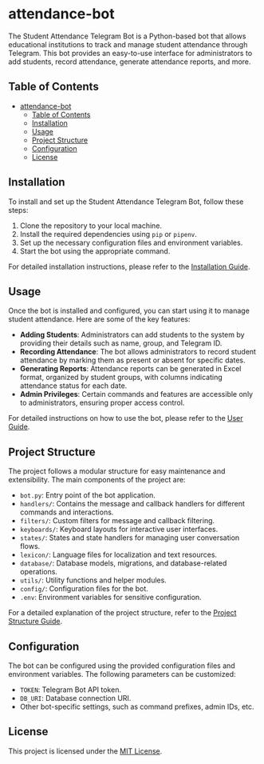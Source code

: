 # attendance-bot

The Student Attendance Telegram Bot is a Python-based bot that allows educational institutions to track and manage student attendance through Telegram. This bot provides an easy-to-use interface for administrators to add students, record attendance, generate attendance reports, and more.

## Table of Contents

- [attendance-bot](#attendance-bot)
  - [Table of Contents](#table-of-contents)
  - [Installation](#installation)
  - [Usage](#usage)
  - [Project Structure](#project-structure)
  - [Configuration](#configuration)
  - [License](#license)

## Installation

To install and set up the Student Attendance Telegram Bot, follow these steps:

1. Clone the repository to your local machine.
2. Install the required dependencies using `pip` or `pipenv`.
3. Set up the necessary configuration files and environment variables.
4. Start the bot using the appropriate command.

For detailed installation instructions, please refer to the [Installation Guide](docs/installation.md).

## Usage

Once the bot is installed and configured, you can start using it to manage student attendance. Here are some of the key features:

- **Adding Students**: Administrators can add students to the system by providing their details such as name, group, and Telegram ID.
- **Recording Attendance**: The bot allows administrators to record student attendance by marking them as present or absent for specific dates.
- **Generating Reports**: Attendance reports can be generated in Excel format, organized by student groups, with columns indicating attendance status for each date.
- **Admin Privileges**: Certain commands and features are accessible only to administrators, ensuring proper access control.

For detailed instructions on how to use the bot, please refer to the [User Guide](docs/usage.md).

## Project Structure

The project follows a modular structure for easy maintenance and extensibility. The main components of the project are:

- `bot.py`: Entry point of the bot application.
- `handlers/`: Contains the message and callback handlers for different commands and interactions.
- `filters/`: Custom filters for message and callback filtering.
- `keyboards/`: Keyboard layouts for interactive user interfaces.
- `states/`: States and state handlers for managing user conversation flows.
- `lexicon/`: Language files for localization and text resources.
- `database/`: Database models, migrations, and database-related operations.
- `utils/`: Utility functions and helper modules.
- `config/`: Configuration files for the bot.
- `.env`: Environment variables for sensitive configuration.

For a detailed explanation of the project structure, refer to the [Project Structure Guide](docs/project-structure.md).

## Configuration

The bot can be configured using the provided configuration files and environment variables. The following parameters can be customized:

- `TOKEN`: Telegram Bot API token.
- `DB_URI`: Database connection URI.
- Other bot-specific settings, such as command prefixes, admin IDs, etc.

## License

This project is licensed under the [MIT License](LICENSE).